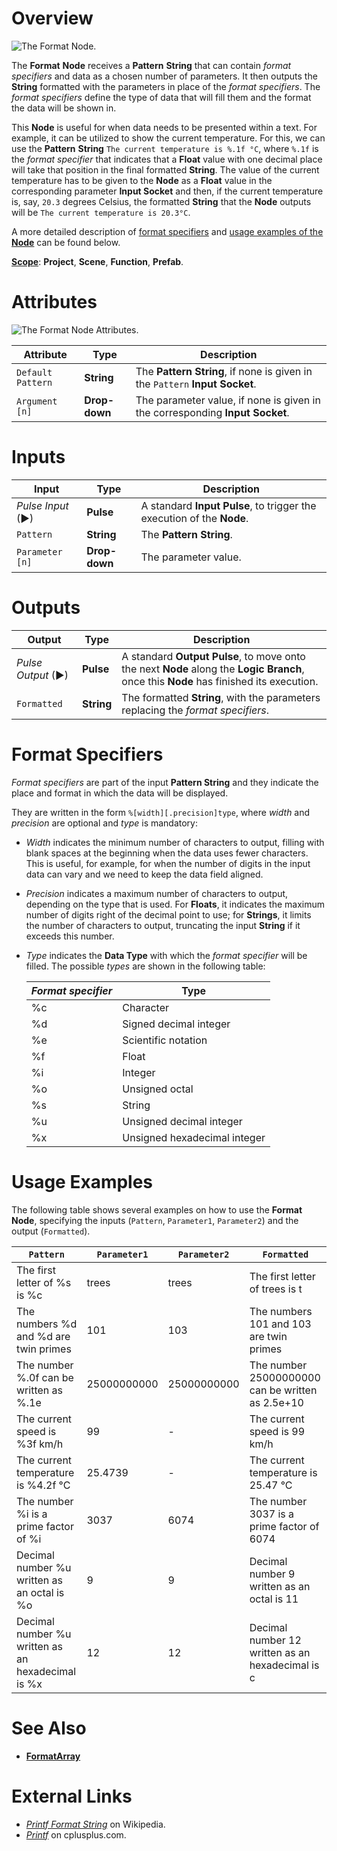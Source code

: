 # Overview

![The Format Node.](../../.gitbook/assets/formatnode20241.png)

The **Format** **Node** receives a **Pattern** **String** that can contain *format specifiers* and data as a chosen number of parameters. It then outputs the **String** formatted with the parameters in place of the *format specifiers*. The *format specifiers* define the type of data that will fill them and the format the data will be shown in.

This **Node** is useful for when data needs to be presented within a text. For example, it can be utilized to show the current temperature. For this, we can use the **Pattern** **String** `The current temperature is %.1f °C`, where `%.1f` is the _format specifier_ that indicates that a **Float** value with one decimal place will take that position in the final formatted **String**. The value of the current temperature has to be given to the **Node** as a **Float** value in the corresponding parameter **Input Socket** and then, if the current temperature is, say, `20.3` degrees Celsius, the formatted **String** that the **Node** outputs will be `The current temperature is 20.3°C`.

A more detailed description of [format specifiers](#format-specifiers) and [usage examples of the **Node**](#usage-examples) can be found below.

[**Scope**](../overview.md#scopes): **Project**, **Scene**, **Function**, **Prefab**.


# Attributes

![The Format Node Attributes.](../../.gitbook/assets/formatattributes.png)

|Attribute|Type|Description|
|---|---|---|
| `Default Pattern` | **String** | The **Pattern String**, if none is given in the `Pattern` **Input Socket**. |
| `Argument [n]` | **Drop-down** | The parameter value, if none is given in the corresponding **Input Socket**.  |

# Inputs

|Input|Type|Description|
|---|---|---|
|*Pulse Input* (►)|**Pulse**|A standard **Input Pulse**, to trigger the execution of the **Node**.|
| `Pattern` | **String** | The **Pattern String**. |
| `Parameter [n]` | **Drop-down** | The parameter value. |

# Outputs

|Output|Type|Description|
|---|---|---|
|*Pulse Output* (►)|**Pulse**|A standard **Output Pulse**, to move onto the next **Node** along the **Logic Branch**, once this **Node** has finished its execution.|
| `Formatted` | **String** | The formatted **String**, with the parameters replacing the *format specifiers*. |


# Format Specifiers

*Format specifiers* are part of the input **Pattern String** and they indicate the place and format in which the data will be displayed.

They are written in the form `%[width][.precision]type`, where *width* and *precision* are optional and *type* is mandatory:

* *Width* indicates the minimum number of characters to output, filling with blank spaces at the beginning when the data uses fewer characters. This is useful, for example, for when the number of digits in the input data can vary and we need to keep the data field aligned.
* *Precision* indicates a maximum number of characters to output, depending on the type that is used. For **Floats**, it indicates the maximum number of digits right of the decimal point to use; for **Strings**, it limits the number of characters to output, truncating the input **String** if it exceeds this number.
* *Type* indicates the **Data Type** with which the *format specifier* will be filled. The possible *types* are shown in the following table:  

    | *Format specifier* | **Type**|
    |---|---|
    | %c | Character |
    | %d | Signed decimal integer |
    | %e | Scientific notation |
    | %f | Float |
    | %i | Integer |
    | %o | Unsigned octal |
    | %s | String |
    | %u | Unsigned decimal integer |
    | %x | Unsigned hexadecimal integer |



# Usage Examples

The following table shows several examples on how to use the **Format Node**, specifying the inputs (`Pattern`, `Parameter1`, `Parameter2`) and the output (`Formatted`).

| `Pattern` | `Parameter1`| `Parameter2` | `Formatted` |
|---|---| --- | ---|
| The first letter of %s is %c | trees | trees | The first letter of trees is t |
| The numbers %d and %d are twin primes | 101 | 103 | The numbers 101 and 103 are twin primes |
| The number %.0f can be written as %.1e | 25000000000 | 25000000000 | The number 25000000000 can be written as 2.5e+10 |
| The current speed is %3f km/h | 99 | - | The current speed is  99 km/h |
| The current temperature is %4.2f °C | 25.4739 | - | The current temperature is 25.47 °C |
| The number %i is a prime factor of %i | 3037 | 6074 | The number 3037 is a prime factor of 6074 |
| Decimal number %u written as an octal is %o | 9 | 9 | Decimal number 9 written as an octal is 11 |
| Decimal number %u written as an hexadecimal is %x | 12 | 12 | Decimal number 12 written as an hexadecimal is c |

# See Also

* [**FormatArray**](formatarray.md)

# External Links

* [_Printf Format String_](https://en.wikipedia.org/wiki/Printf_format_string) on Wikipedia.
* [_Printf_](https://www.cplusplus.com/reference/cstdio/printf/) on cplusplus.com.